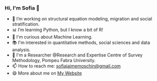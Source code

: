 ### Hi, I'm Sofia 👋

- 🔭 I’m working on structural equation modeling, migration and social stratification.
- 📊 I’m learning Python, but I know a bit of R!
- 👀 I'm curious about Machine Learning.
- 📚 I'm interested in quantitative methods, social sciences and data analysis.
- 💼 I'm a Researcher @Research and Expertise Centre of Survey Methodology, Pompeu Fabra University.
- 📫 How to reach me: sofiajaimemoschin@gmail.com
- 😄 More about me on [My Website](https://www.sofiajaime.com)
